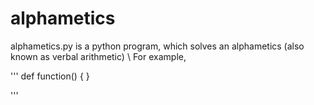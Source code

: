 # alphametics
alphametics.py is a python program, which solves an alphametics (also known as verbal arithmetic) \\
For example,

'''
def function() {
}

'''
